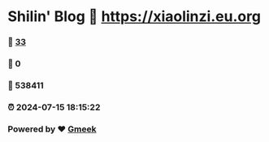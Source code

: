 # Shilin' Blog :link: https://xiaolinzi.eu.org 
### :page_facing_up: [33](https://xiaolinzi.eu.org/tag.html) 
### :speech_balloon: 0 
### :hibiscus: 538411 
### :alarm_clock: 2024-07-15 18:15:22 
### Powered by :heart: [Gmeek](https://github.com/Meekdai/Gmeek)
